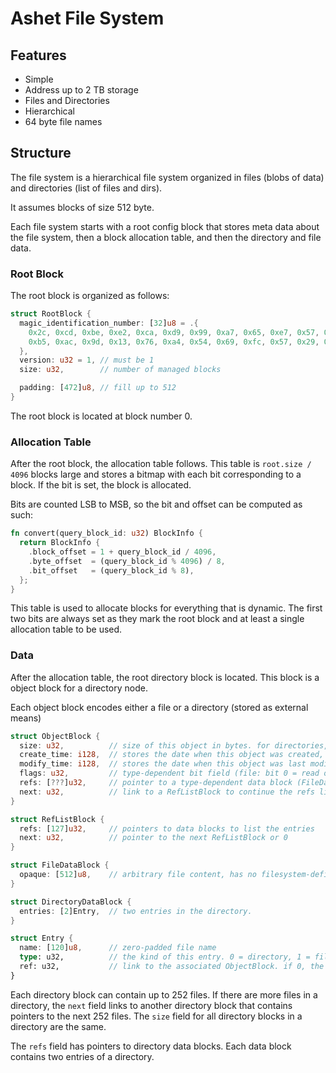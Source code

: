 # Ashet File System

## Features

- Simple
- Address up to 2 TB storage
- Files and Directories
- Hierarchical
- 64 byte file names

## Structure

The file system is a hierarchical file system organized in files (blobs of data) and directories (list of files and dirs).

It assumes blocks of size 512 byte.

Each file system starts with a root config block that stores meta data about the file system, then a block allocation table,
and then the directory and file data.

### Root Block

The root block is organized as follows:

```rs
struct RootBlock {
  magic_identification_number: [32]u8 = .{
    0x2c, 0xcd, 0xbe, 0xe2, 0xca, 0xd9, 0x99, 0xa7, 0x65, 0xe7, 0x57, 0x31, 0x6b, 0x1c, 0xe1, 0x2b,
    0xb5, 0xac, 0x9d, 0x13, 0x76, 0xa4, 0x54, 0x69, 0xfc, 0x57, 0x29, 0xa8, 0xc9, 0x3b, 0xef, 0x62,
  },
  version: u32 = 1, // must be 1
  size: u32,        // number of managed blocks

  padding: [472]u8, // fill up to 512
}
```

The root block is located at block number 0.

### Allocation Table

After the root block, the allocation table follows. This table is `root.size / 4096` blocks large and
stores a bitmap with each bit corresponding to a block. If the bit is set, the block is allocated.

Bits are counted LSB to MSB, so the bit and offset can be computed as such:

```rs
fn convert(query_block_id: u32) BlockInfo {
  return BlockInfo {
    .block_offset = 1 + query_block_id / 4096,
    .byte_offset  = (query_block_id % 4096) / 8,
    .bit_offset   = (query_block_id % 8),
  };
}
```

This table is used to allocate blocks for everything that is dynamic. The first two bits are always set
as they mark the root block and at least a single allocation table to be used.

### Data

After the allocation table, the root directory block is located. This block is a object block for a directory node.

Each object block encodes either a file or a directory (stored as external means)

```rs
struct ObjectBlock {
  size: u32,          // size of this object in bytes. for directories, this means the directory contains `size/sizeof(Entry)` elements.
  create_time: i128,  // stores the date when this object was created, unix timestamp in nano seconds
  modify_time: i128,  // stores the date when this object was last modified, unix timestamp in nano seconds
  flags: u32,         // type-dependent bit field (file: bit 0 = read only; directory: none; all other bits are reserved=0)
  refs: [???]u32,     // pointer to a type-dependent data block (FileDataBlock, DirectoryDataBlock)
  next: u32,          // link to a RefListBlock to continue the refs listing. 0 is "end of chain"
}

struct RefListBlock {
  refs: [127]u32,     // pointers to data blocks to list the entries
  next: u32,          // pointer to the next RefListBlock or 0
}

struct FileDataBlock {
  opaque: [512]u8,    // arbitrary file content, has no filesystem-defined meaning.
}

struct DirectoryDataBlock {
  entries: [2]Entry,  // two entries in the directory.
}

struct Entry {
  name: [120]u8,      // zero-padded file name
  type: u32,          // the kind of this entry. 0 = directory, 1 = file, all other values are illegal
  ref: u32,           // link to the associated ObjectBlock. if 0, the entry is deleted. this allows a panic recovery for accidentially deleted files.
}
```

Each directory block can contain up to 252 files. If there are more files in a directory, the `next` field
links to another directory block that contains pointers to the next 252 files. The `size` field for all
directory blocks in a directory are the same.

The `refs` field has pointers to directory data blocks. Each data block contains two entries of a directory.
